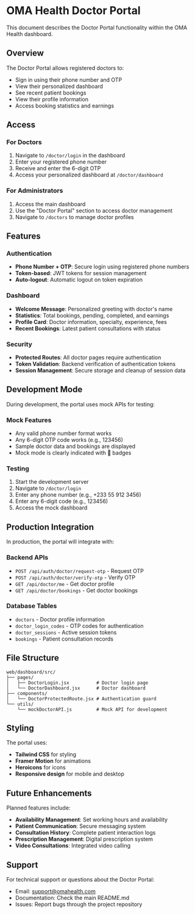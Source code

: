 # OMA Health Doctor Portal

This document describes the Doctor Portal functionality within the OMA Health dashboard.

## Overview

The Doctor Portal allows registered doctors to:
- Sign in using their phone number and OTP
- View their personalized dashboard
- See recent patient bookings
- View their profile information
- Access booking statistics and earnings

## Access

### For Doctors
1. Navigate to `/doctor/login` in the dashboard
2. Enter your registered phone number
3. Receive and enter the 6-digit OTP
4. Access your personalized dashboard at `/doctor/dashboard`

### For Administrators
1. Access the main dashboard
2. Use the "Doctor Portal" section to access doctor management
3. Navigate to `/doctors` to manage doctor profiles

## Features

### Authentication
- **Phone Number + OTP**: Secure login using registered phone numbers
- **Token-based**: JWT tokens for session management
- **Auto-logout**: Automatic logout on token expiration

### Dashboard
- **Welcome Message**: Personalized greeting with doctor's name
- **Statistics**: Total bookings, pending, completed, and earnings
- **Profile Card**: Doctor information, specialty, experience, fees
- **Recent Bookings**: Latest patient consultations with status

### Security
- **Protected Routes**: All doctor pages require authentication
- **Token Validation**: Backend verification of authentication tokens
- **Session Management**: Secure storage and cleanup of session data

## Development Mode

During development, the portal uses mock APIs for testing:

### Mock Features
- Any valid phone number format works
- Any 6-digit OTP code works (e.g., 123456)
- Sample doctor data and bookings are displayed
- Mock mode is clearly indicated with 🧪 badges

### Testing
1. Start the development server
2. Navigate to `/doctor/login`
3. Enter any phone number (e.g., +233 55 912 3456)
4. Enter any 6-digit code (e.g., 123456)
5. Access the mock dashboard

## Production Integration

In production, the portal will integrate with:

### Backend APIs
- `POST /api/auth/doctor/request-otp` - Request OTP
- `POST /api/auth/doctor/verify-otp` - Verify OTP
- `GET /api/doctor/me` - Get doctor profile
- `GET /api/doctor/bookings` - Get doctor bookings

### Database Tables
- `doctors` - Doctor profile information
- `doctor_login_codes` - OTP codes for authentication
- `doctor_sessions` - Active session tokens
- `bookings` - Patient consultation records

## File Structure

```
web/dashboard/src/
├── pages/
│   ├── DoctorLogin.jsx          # Doctor login page
│   └── DoctorDashboard.jsx      # Doctor dashboard
├── components/
│   └── DoctorProtectedRoute.jsx # Authentication guard
└── utils/
    └── mockDoctorAPI.js         # Mock API for development
```

## Styling

The portal uses:
- **Tailwind CSS** for styling
- **Framer Motion** for animations
- **Heroicons** for icons
- **Responsive design** for mobile and desktop

## Future Enhancements

Planned features include:
- **Availability Management**: Set working hours and availability
- **Patient Communication**: Secure messaging system
- **Consultation History**: Complete patient interaction logs
- **Prescription Management**: Digital prescription system
- **Video Consultations**: Integrated video calling

## Support

For technical support or questions about the Doctor Portal:
- Email: support@omahealth.com
- Documentation: Check the main README.md
- Issues: Report bugs through the project repository
